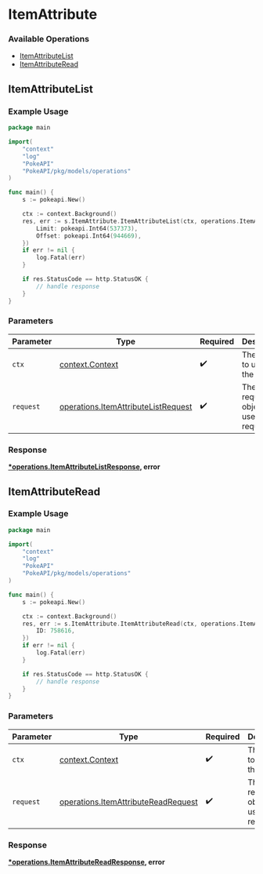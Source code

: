 # ItemAttribute

### Available Operations

* [ItemAttributeList](#itemattributelist)
* [ItemAttributeRead](#itemattributeread)

## ItemAttributeList

### Example Usage

```go
package main

import(
	"context"
	"log"
	"PokeAPI"
	"PokeAPI/pkg/models/operations"
)

func main() {
    s := pokeapi.New()

    ctx := context.Background()
    res, err := s.ItemAttribute.ItemAttributeList(ctx, operations.ItemAttributeListRequest{
        Limit: pokeapi.Int64(537373),
        Offset: pokeapi.Int64(944669),
    })
    if err != nil {
        log.Fatal(err)
    }

    if res.StatusCode == http.StatusOK {
        // handle response
    }
}
```

### Parameters

| Parameter                                                                                  | Type                                                                                       | Required                                                                                   | Description                                                                                |
| ------------------------------------------------------------------------------------------ | ------------------------------------------------------------------------------------------ | ------------------------------------------------------------------------------------------ | ------------------------------------------------------------------------------------------ |
| `ctx`                                                                                      | [context.Context](https://pkg.go.dev/context#Context)                                      | :heavy_check_mark:                                                                         | The context to use for the request.                                                        |
| `request`                                                                                  | [operations.ItemAttributeListRequest](../../models/operations/itemattributelistrequest.md) | :heavy_check_mark:                                                                         | The request object to use for the request.                                                 |


### Response

**[*operations.ItemAttributeListResponse](../../models/operations/itemattributelistresponse.md), error**


## ItemAttributeRead

### Example Usage

```go
package main

import(
	"context"
	"log"
	"PokeAPI"
	"PokeAPI/pkg/models/operations"
)

func main() {
    s := pokeapi.New()

    ctx := context.Background()
    res, err := s.ItemAttribute.ItemAttributeRead(ctx, operations.ItemAttributeReadRequest{
        ID: 758616,
    })
    if err != nil {
        log.Fatal(err)
    }

    if res.StatusCode == http.StatusOK {
        // handle response
    }
}
```

### Parameters

| Parameter                                                                                  | Type                                                                                       | Required                                                                                   | Description                                                                                |
| ------------------------------------------------------------------------------------------ | ------------------------------------------------------------------------------------------ | ------------------------------------------------------------------------------------------ | ------------------------------------------------------------------------------------------ |
| `ctx`                                                                                      | [context.Context](https://pkg.go.dev/context#Context)                                      | :heavy_check_mark:                                                                         | The context to use for the request.                                                        |
| `request`                                                                                  | [operations.ItemAttributeReadRequest](../../models/operations/itemattributereadrequest.md) | :heavy_check_mark:                                                                         | The request object to use for the request.                                                 |


### Response

**[*operations.ItemAttributeReadResponse](../../models/operations/itemattributereadresponse.md), error**

